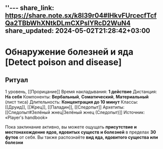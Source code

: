 ''---
share_link: https://share.note.sx/k8l39r04#IHkvFUrcecfTcfQa2TBbWhXNtkDLmCXPslYRcD2WuN4
share_updated: 2024-05-02T21:28:42+03:00
---
# Обнаружение болезней и яда [Detect poison and disease]
## Ритуал
1 уровень, [[Прорицание]]
Время накладывания: **1 действие**
Дистанция: **На себя**
Компоненты: **Вербальный**, **Соматический**, **Материальный** (лист тиса)
Длительность: **Концентрация до 10 минут**
Классы: [[Друид]], [[Жрец]], [[Паладин]], [[Следопыт]]
Архетипы: [[Следопыт#Зелёный жнец|Зелёный жнец (Следопыт)]]
Источник: «Player's handbook»

Пока заклинание активно, вы можете ощущать **присутствие и местонахождение ядов, ядовитых существ и болезней** в пределах **30 футов** от себя. Вы также распознаёте **вид яда, ядовитого существа или болезни**